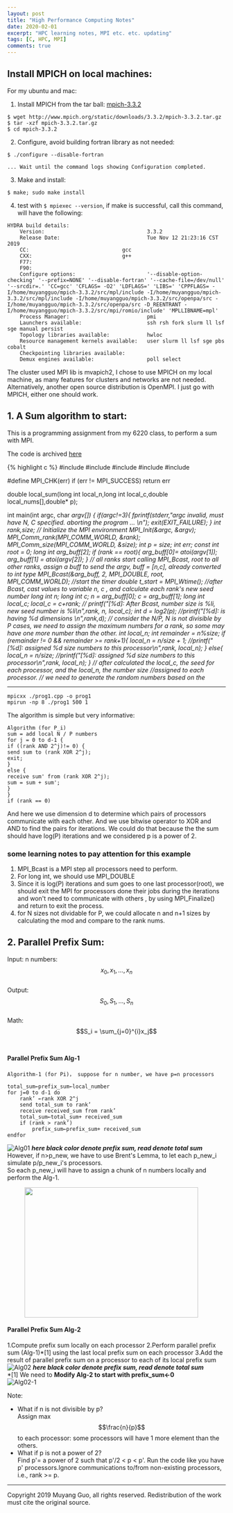 ```yaml
---
layout: post
title: "High Performance Computing Notes"
date: 2020-02-01
excerpt: "HPC learning notes, MPI etc. etc. updating"
tags: [C, HPC, MPI]
comments: true
---
```


## Install MPICH on local machines:
For my ubuntu and mac:<br>
1. Install MPICH from the tar ball: [mpich-3.3.2](https://www.mpich.org/downloads/)
```
$ wget http://www.mpich.org/static/downloads/3.3.2/mpich-3.3.2.tar.gz
$ tar -xzf mpich-3.3.2.tar.gz
$ cd mpich-3.3.2
```
2. Configure, avoid building fortran library as not needed:
```
$ ./configure --disable-fortran
```
    ... Wait until the command logs showing Configuration completed.
  
3. Make and install:
```
$ make; sudo make install
```
4. test with `$ mpiexec --version`, if make is successful, call this command, will have the following:
```
HYDRA build details:
    Version:                                 3.3.2
    Release Date:                            Tue Nov 12 21:23:16 CST 2019
    CC:                              gcc    
    CXX:                             g++    
    F77:                             
    F90:                             
    Configure options:                       '--disable-option-checking' '--prefix=NONE' '--disable-fortran' '--cache-file=/dev/null' '--srcdir=.' 'CC=gcc' 'CFLAGS= -O2' 'LDFLAGS=' 'LIBS=' 'CPPFLAGS= -I/home/muyangguo/mpich-3.3.2/src/mpl/include -I/home/muyangguo/mpich-3.3.2/src/mpl/include -I/home/muyangguo/mpich-3.3.2/src/openpa/src -I/home/muyangguo/mpich-3.3.2/src/openpa/src -D_REENTRANT -I/home/muyangguo/mpich-3.3.2/src/mpi/romio/include' 'MPLLIBNAME=mpl'
    Process Manager:                         pmi
    Launchers available:                     ssh rsh fork slurm ll lsf sge manual persist
    Topology libraries available:            hwloc
    Resource management kernels available:   user slurm ll lsf sge pbs cobalt
    Checkpointing libraries available:       
    Demux engines available:                 poll select
```


The cluster used MPI lib is mvapich2, I chose to use MPICH on my local machine, as many features for clusters and networks are not needed. Alternatively, another open source distribution is OpenMPI. I just go with MPICH, either one should work. 


## 1. A Sum algorithm to start:

This is a programming assignment from my 6220 class, to perform a sum with MPI.

The code is archived [here](https://github.com/MUYANGGUO/CSE6220-HPC/blob/master/projects/project-1/prog1.cpp)

<div  style="overflow:scroll; height: 500px;">
{% highlight c %}
#include <mpi.h>
#include <stdio.h>
#include <stdlib.h>
#include <string.h>
#include <math.h>

#define MPI_CHK(err) if (err != MPI_SUCCESS) return err

double local_sum(long int local_n,long int local_c,double local_nums[],double* p);

int main(int argc, char *argv[]) {
    if(argc!=3){
        fprintf(stderr,"argc invalid, must have N, C specified. aborting the program ... \n");
        exit(EXIT_FAILURE);
    }
    int rank,size;
    // Initialize the MPI environment
    MPI_Init(&argc, &argv);
    MPI_Comm_rank(MPI_COMM_WORLD, &rank);
    MPI_Comm_size(MPI_COMM_WORLD, &size);
    int p = size;
    int err;
    const int root = 0;
    long int arg_buff[2];
    if (rank == root){
        arg_buff[0]= atoi(argv[1]);
        arg_buff[1] = atoi(argv[2]);
    }
    // all ranks start calling MPI_Bcast, root to all other ranks, assign a buff to send the argv, buff = [n,c], already converted to int type
    MPI_Bcast(&arg_buff, 2, MPI_DOUBLE, root, MPI_COMM_WORLD);
    //start the timer
    double t_start = MPI_Wtime();
    //after Bcast, cast values to variable n, c , and calculate each rank's new seed number 
    long int n;
    long int c;
    n = arg_buff[0];
    c = arg_buff[1];
    long int local_c;
    local_c = c+rank;
    // printf("[%d]: After Bcast, number size is %li, new seed number is %li\n",rank, n, local_c);
    int d = log2(p);
    //printf("[%d]: is having %d dimensions \n",rank,d);
    // consider the N/P, N is not divisible by P cases, we need to assign the maximum numbers for a rank, so some may have one more number than the other.
    int local_n;
    int remainder = n%size;
    if (remainder != 0 && remainder >= rank+1){
        local_n = n/size + 1;
        //printf("[%d]: assigned %d size numbers to this processor\n",rank, local_n);
    }
    else{
        local_n = n/size;
        //printf("[%d]: assigned %d size numbers to this processor\n",rank, local_n);
    }
    // after calculated the local_c, the seed for each processor, and the local_n, the number size     //assigned to each processor. 
    // we need to generate the random numbers based on the local_c, local_n;
    //specify the request array size, based on local_n assigned to each processor
    double local_nums[local_n+1];
    //malloc the memory needed
    double* ptr = (double *) malloc ( sizeof(double) * local_n );
    if (ptr == NULL){
        printf("[%d]: Error! memory not allocated.\n",rank);
        exit(EXIT_FAILURE);
    }
    double local_s = local_sum(local_n,local_c,local_nums,ptr);
    free(ptr);
    ptr = NULL;
    //start send local sum in pairs 
    for( int j= 0; j < d; j++ ){
        int bit = pow(2, j);
        if ((rank & bit) !=0){
            // printf("j = %d with rank %d, send to %d\n",j,rank,(rank ^ bit));
            MPI_Send(&local_s, 1, MPI_DOUBLE,(rank ^ bit), 111, MPI_COMM_WORLD);
            MPI_Finalize();
            return 0;
        }
        else{
            MPI_Status stat;
            double local_s_received;
            MPI_Recv (&local_s_received, 1, MPI_DOUBLE, (rank ^ bit), 111, MPI_COMM_WORLD, &stat);
            local_s = local_s+local_s_received;
        }
    } 
    if (rank==0){
    double sum = local_s;
    double t_end = MPI_Wtime();
    double t_running = t_end - t_start;
    printf("sum is: %f",sum);
    FILE *f = fopen("output.txt", "a+");
    if (f == NULL)
    {
        printf("Error opening file!\n");
        exit(EXIT_FAILURE);
    }  
    fprintf(f, "N= %ld, P = %d, C= %ld, S= %f\nTime= %f\n", n,p,c,sum,t_running);
    fclose(f);
    }
    // Finalize the MPI environment.
    MPI_Finalize();
return 0;
}
double local_sum(long int local_n,long int local_c, double local_nums[],double* p){
    double local_s;
    srand48(local_c);
    int i;
    p = local_nums;
    for (i=0; i<local_n; i++){
        local_nums[i] = drand48();
        // printf(" generating:%f \n",local_nums[i]);
        local_s = local_s + local_nums[i];
    }
    return local_s;
}
{% endhighlight %}
</div>

---

```
mpicxx ./prog1.cpp -o prog1
mpirun -np 8 ./prog1 500 1
```
The algorithm is simple but very informative:
```
Algorithm (for P_i)
sum = add local N / P numbers
for j = 0 to d-1 {
if ((rank AND 2^j)!= 0) {
send sum to (rank XOR 2^j);
exit;
}
else {
receive sum' from (rank XOR 2^j);
sum = sum + sum';
}
}
if (rank == 0)
```
And here we use dimension d to determine which pairs of processors communicate with each other. And we use bitwise operator to XOR and AND to find the pairs for iterations. We could do that because the the sum should have log(P) iterations and we considered p is a power of 2. 

### some learning notes to pay attention for this example

1. MPI_Bcast is a MPI step all processors need to perform. 
2. For long int, we should use MPI_DOUBLE
3. Since it is log(P) iterations and sum goes to one last processor(root), we should exit the MPI for processors done their jobs during the iterations and won't need to communicate with others , by using MPI_Finalize() and return to exit the process.
4. for N sizes not dividable for P, we could allocate n and n+1 sizes by calculating the mod and compare to the rank nums. 

## 2. Parallel Prefix Sum:
Input: n numbers: $$x_0, x_1,...,x_n$$ <br>
Output: $$S_0, S_1, ... , S_n$$<br>
Math: $$S_i = \sum_{j=0}^{i}x_j$$<br>

#### Parallel Prefix Sum Alg-1

```
Algorithm-1 (for Pi)， suppose for n number, we have p=n processors

total_sum←prefix_sum←local_number
for j=0 to d-1 do 
	rank’ ←rank XOR 2^j
	send total_sum to rank’
	receive received_sum from rank’ 
	total_sum←total_sum+ received_sum
	if (rank > rank’)
		prefix_sum←prefix_sum+ received_sum
endfor
```
![Alg01](https://drive.google.com/uc?id=1CSurQ5WZjTEwmn7RJsNLDWut64s3ZUJu)
***here black color denote prefix sum, read denote total sum***<br>
However, if n>p_new, we have to use Brent's Lemma, to let each p_new_i simulate p/p_new_i's processors. <br>
So each p_new_i will have to assign a chunk of n numbers locally and perform the Alg-1.<br>
<figure>
	<img src="https://drive.google.com/uc?id=1TpoqaOvbKtq3hB6OVaz976oMPf2a9SxY" style="width:400px;height:300px;">
</figure>

#### Parallel Prefix Sum Alg-2
1.Compute prefix sum locally on each processor
2.Perform parallel prefix sum (Alg-1)*[1] using the last local prefix sum on each processor
3.Add the result of parallel prefix sum on a processor to each of its local prefix sum
![Alg02](https://drive.google.com/uc?id=1TeHDcuiIXvH_n407YZ7srMCXG7qJ-T7-)
***here black color denote prefix sum, read denote total sum*** <br>
*[1] We need to **Modify Alg-2 to start with prefix_sum←0** <br>
![Alg02-1](https://drive.google.com/uc?id=1w-pjFWgIwWjgyrCNBJlQ7uKiV4q7QA4A)

Note: <br>
- What if n is not divisible by p? <br>
Assign max $$\frac{n}{p}$$ to each processor: some processors will have 1 more element than the others.<br>
- What if p is not a power of 2?<br>
Find p'= a power of 2 such that  p'/2 < p < p'. Run the code like you have p' processors.Ignore communications to/from non-existing processors, i.e., rank >= p. 





---
Copyright 2019 Muyang Guo, all rights reserved. Redistribution of the work must cite the original source.
